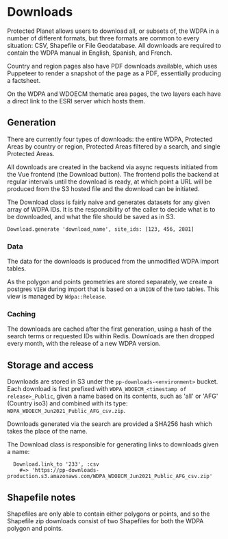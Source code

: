 # Downloads

Protected Planet allows users to download all, or subsets of, the WDPA
in a number of different formats, but three formats are common to every situation:
CSV, Shapefile or File Geodatabase. All downloads are required to contain the 
WDPA manual in English, Spanish, and French.

Country and region pages also have PDF downloads available, which uses Puppeteer
to render a snapshot of the page as a PDF, essentially producing a factsheet.

On the WDPA and WDOECM thematic area pages, the two layers each have a direct link
to the ESRI server which hosts them.

## Generation

There are currently four types of downloads: the entire WDPA, Protected Areas by
country or region, Protected Areas filtered by a search, and single Protected Areas.

All downloads are created in the backend via async requests initiated from the Vue
frontend (the Download button). The frontend polls the backend at regular intervals 
until the download is ready, at which point a URL will be produced from the S3 
hosted file and the download can be initiated.

The Download class is fairly naive and generates datasets for any given
array of WDPA IDs. It is the responsibility of the caller to decide what
is to be downloaded, and what the file should be saved as in S3.

```
Download.generate 'download_name', site_ids: [123, 456, 2881]
```

### Data

The data for the downloads is produced from the unmodified WDPA import
tables.

As the polygon and points geometries are stored separately, we create a
postgres `VIEW` during import that is based on a `UNION` of the two
tables. This view is managed by `Wdpa::Release`.

### Caching

The downloads are cached after the first generation, using a hash of the search
terms or requested IDs within Redis. 
Downloads are then dropped every month, with the release of a new WDPA version.

## Storage and access

Downloads are stored in S3 under the `pp-downloads-<environment>`
bucket. Each download is first prefixed with `WDPA_WDOECM_<timestamp of release>_Public`, 
given a name based on its contents, such as 'all' or 'AFG' (Country iso3) and 
combined with its type: `WDPA_WDOECM_Jun2021_Public_AFG_csv.zip`. 

Downloads generated via the search are provided a SHA256 hash which takes the place of 
the name. 

The Download class is responsible for generating links to downloads
given a name:

```
  Download.link_to '233', :csv
    #=> 'https://pp-downloads-production.s3.amazonaws.com/WDPA_WDOECM_Jun2021_Public_AFG_csv.zip'
```

## Shapefile notes

Shapefiles are only able to contain either polygons or points, and so
the Shapefile zip downloads consist of two Shapefiles for both the
WDPA polygon and points.
